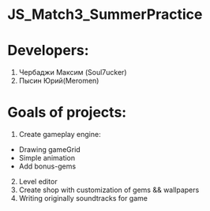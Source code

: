 # JS_Match3_SummerPractice

# Developers: 
1) Чербаджи Максим (Soul7ucker)
2) Пысин Юрий(Meromen)

# Goals of projects:
1) Create gameplay engine:
  * Drawing gameGrid
  * Simple animation
  * Add bonus-gems
2) Level editor
3) Create shop with customization of gems && wallpapers
4) Writing originally soundtracks for game
